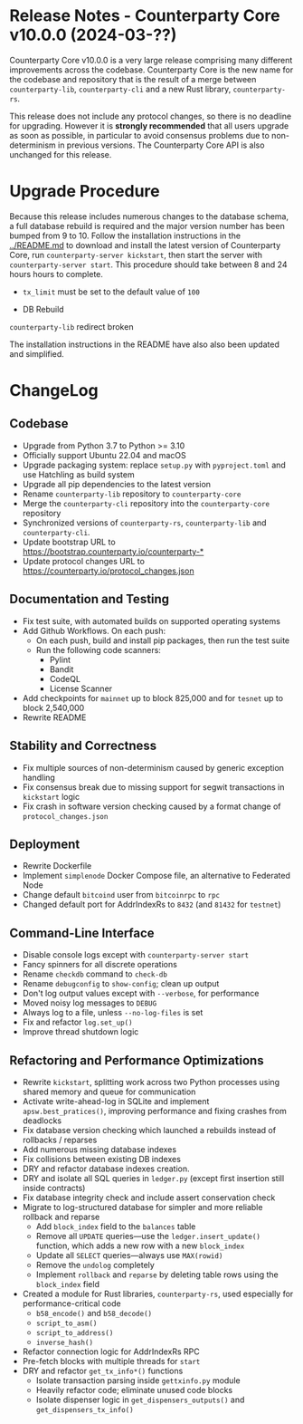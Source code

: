 # Release Notes - Counterparty Core v10.0.0 (2024-03-??)

Counterparty Core v10.0.0 is a very large release comprising many different improvements across the codebase. Counterparty Core is the new name for the codebase and repository that is the result of a merge between `counterparty-lib`, `counterparty-cli` and a new Rust library, `counterparty-rs`.

This release does not include any protocol changes, so there is no deadline for upgrading. However it is **strongly recommended** that all users upgrade as soon as possible, in particular to avoid consensus problems due to non-determinism in previous versions. The Counterparty Core API is also unchanged for this release.

# Upgrade Procedure
Because this release includes numerous changes to the database schema, a full database rebuild is required and the major version number has been bumped from 9 to 10. Follow the installation instructions in the [../README.md](README) to download and install the latest version of Counterparty Core, run `counterparty-server kickstart`, then start the server with `counterparty-server start`. This procedure should take between 8 and 24 hours hours to complete.

* `tx_limit` must be set to the default value of `100`

* DB Rebuild

`counterparty-lib` redirect broken


The installation instructions in the README have also also been updated and simplified.


# ChangeLog
## Codebase
* Upgrade from Python 3.7 to Python >= 3.10
* Officially support Ubuntu 22.04 and macOS
* Upgrade packaging system: replace `setup.py` with `pyproject.toml` and use Hatchling as build system
* Upgrade all pip dependencies to the latest version
* Rename `counterparty-lib` repository to `counterparty-core`
* Merge the `counterparty-cli` repository into the `counterparty-core` repository
* Synchronized versions of `counterparty-rs`, `counterparty-lib` and `counterparty-cli`.
* Update bootstrap URL to <https://bootstrap.counterparty.io/counterparty-*>
* Update protocol changes URL to <https://counterparty.io/protocol_changes.json>


## Documentation and Testing
* Fix test suite, with automated builds on supported operating systems
* Add Github Workflows. On each push:
    * On each push, build and install pip packages, then run the test suite
    * Run the following code scanners:
        * Pylint
        * Bandit
        * CodeQL
        * License Scanner
* Add checkpoints for `mainnet` up to block 825,000 and for `tesnet` up to block 2,540,000
* Rewrite README


## Stability and Correctness
* Fix multiple sources of non-determinism caused by generic exception handling
* Fix consensus break due to missing support for segwit transactions in `kickstart` logic
* Fix crash in software version checking caused by a format change of `protocol_changes.json`


## Deployment
* Rewrite Dockerfile
* Implement `simplenode` Docker Compose file, an alternative to Federated Node
* Change default `bitcoind` user from `bitcoinrpc` to `rpc`
* Changed default port for AddrIndexRs to `8432` (and `81432` for `testnet`)


## Command-Line Interface
* Disable console logs except with `counterparty-server start`
* Fancy spinners for all discrete operations
* Rename `checkdb` command to `check-db`
* Rename `debugconfig` to `show-config`; clean up output
* Don't log output values except with `--verbose`, for performance
* Moved noisy log messages to `DEBUG`
* Always log to a file, unless `--no-log-files` is set
* Fix and refactor `log.set_up()`
* Improve thread shutdown logic


## Refactoring and Performance Optimizations
* Rewrite `kickstart`, splitting work across two Python processes using shared memory and queue for communication
* Activate write-ahead-log in SQLite and implement `apsw.best_pratices()`, improving performance and fixing crashes from deadlocks
* Fix database version checking which launched a rebuilds instead of rollbacks / reparses
* Add numerous missing database indexes
* Fix collisions between existing DB indexes
* DRY and refactor database indexes creation. 
* DRY and isolate all SQL queries in `ledger.py` (except first insertion still inside contracts)
* Fix database integrity check and include assert conservation check
* Migrate to log-structured database for simpler and more reliable rollback and reparse
    * Add `block_index` field to the `balances` table
    * Remove all `UPDATE` queries—use the `ledger.insert_update()` function, which adds a new row with a new `block_index`
    * Update all `SELECT` queries—always use `MAX(rowid)`
    * Remove the `undolog` completely
    * Implement `rollback` and `reparse` by deleting table rows using the `block_index` field
* Created a module for Rust libraries, `counterparty-rs`, used especially for performance-critical code
    * `b58_encode()` and `b58_decode()`
    * `script_to_asm()`
    * `script_to_address()`
    * `inverse_hash()`
* Refactor connection logic for AddrIndexRs RPC
* Pre-fetch blocks with multiple threads for `start`
* DRY and refactor `get_tx_info*()` functions
    * Isolate transaction parsing inside `gettxinfo.py` module
    * Heavily refactor code; eliminate unused code blocks
    * Isolate dispenser logic in `get_dispensers_outputs()` and `get_dispensers_tx_info()`